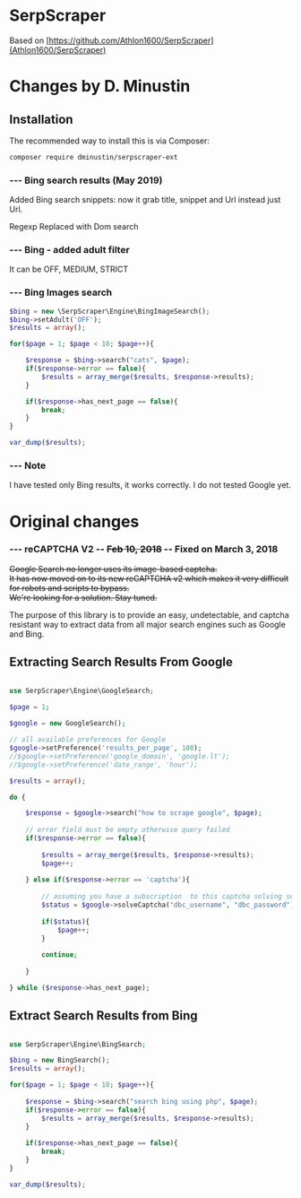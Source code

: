 SerpScraper
===========

Based on 
[https://github.com/Athlon1600/SerpScraper](Athlon1600/SerpScraper)


Changes by D. Minustin
============ 


## Installation

The recommended way to install this is via Composer:

```bash
composer require dminustin/serpscraper-ext
```

###  --- Bing search results (May 2019)
Added Bing search snippets: now it grab title, snippet and Url instead just Url.

Regexp Replaced with Dom search

### --- Bing - added adult filter
It can be OFF, MEDIUM, STRICT


### --- Bing Images search
```php
$bing = new \SerpScraper\Engine\BingImageSearch();
$bing->setAdult('OFF');
$results = array();

for($page = 1; $page < 10; $page++){

    $response = $bing->search("cats", $page);
    if($response->error == false){
        $results = array_merge($results, $response->results);
    }

    if($response->has_next_page == false){
        break;
    }
}

var_dump($results);

```

### --- Note
I have tested only Bing results, it works correctly.
I do not tested Google yet.

Original changes
============ 

###  --- reCAPTCHA V2 -- ~~Feb 10, 2018~~ -- Fixed on March 3, 2018


~~Google Search no longer uses its image-based captcha.~~  
~~It has now moved on to its new reCAPTCHA v2 which makes it very difficult for robots and scripts to bypass.~~  
~~We're looking for a solution. Stay tuned.~~



The purpose of this library is to provide an easy, undetectable, and captcha resistant way to extract data
from all major search engines such as Google and Bing.

## Extracting Search Results From Google

```php

use SerpScraper\Engine\GoogleSearch;

$page = 1;
	
$google = new GoogleSearch();

// all available preferences for Google
$google->setPreference('results_per_page', 100);
//$google->setPreference('google_domain', 'google.lt');
//$google->setPreference('date_range', 'hour');

$results = array();

do {

	$response = $google->search("how to scrape google", $page);
	
	// error field must be empty otherwise query failed
	if($response->error == false){
	
		$results = array_merge($results, $response->results);
		$page++;
	
	} else if($response->error == 'captcha'){
	
		// assuming you have a subscription  to this captcha solving service: http://www.deathbycaptcha.com
		$status = $google->solveCaptcha("dbc_username", "dbc_password");
		
		if($status){
			$page++;
		}
		
		continue;
		
	}

} while ($response->has_next_page);

```

## Extract Search Results from Bing

```php

use SerpScraper\Engine\BingSearch;

$bing = new BingSearch();
$results = array();

for($page = 1; $page < 10; $page++){
	
	$response = $bing->search("search bing using php", $page);
	if($response->error == false){
		$results = array_merge($results, $response->results);
	}
	
	if($response->has_next_page == false){
		break;
	}
}

var_dump($results);

```

